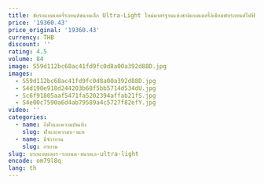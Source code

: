 ```yaml
---
title: ขับรถแบตเตอรี่รถยนต์ขนาดเล็ก Ultra-Light ใหม่มาตรฐานแห่งชาติแบตเตอรี่ลิเธียมพับรถยนต์ไฟฟ้าหญิงผู้ใหญ่ Power Bicycle
price: '19360.43'
price_original: '19360.43'
currency: THB
discount: ''
rating: 4.5
volume: 84
image: S59d112bc68ac41fd9fc0d8a00a392d88D.jpg
images:
  - S59d112bc68ac41fd9fc0d8a00a392d88D.jpg
  - S4d190e918d244203b68f5bb5714d534dU.jpg
  - Sc6f91805aaf5471fa5202394affab21fS.jpg
  - S4e00c7590a6d4ab79589a4c5727f82efY.jpg
video: ''
categories:
  - name: กีฬาและความบันเทิง
    slug: ฬาและความบ-นเท
  - name: ขี่จักรยาน
    slug: กรยาน
slug: บรถแบตเตอร-รถยนต-ขนาดเล-ultra-light
encode: om79l8q
lang: th
---
```

  